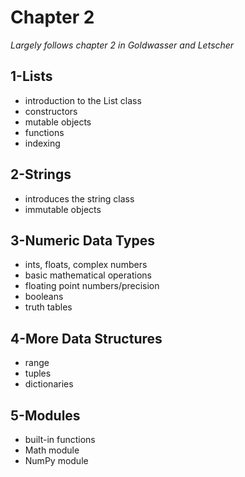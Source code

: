 # Chapter 2

*Largely follows chapter 2 in Goldwasser and Letscher*

## 1-Lists

- introduction to the List class
- constructors
- mutable objects
- functions
- indexing

## 2-Strings

- introduces the string class
- immutable objects

## 3-Numeric Data Types

- ints, floats, complex numbers
- basic mathematical operations
- floating point numbers/precision
- booleans
- truth tables

## 4-More Data Structures

- range
- tuples
- dictionaries

## 5-Modules

- built-in functions
- Math module
- NumPy module

